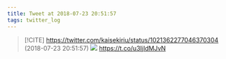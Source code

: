 ```yaml
---
title: Tweet at 2018-07-23 20:51:57
tags: twitter_log
---
```


> [!CITE] https://twitter.com/kaisekiriu/status/1021362277046370304 (2018-07-23 20:51:57)
> ![](https://twitter.com/kaisekiriu/status/1021362277046370304)
> https://t.co/u3IjIdMJvN
